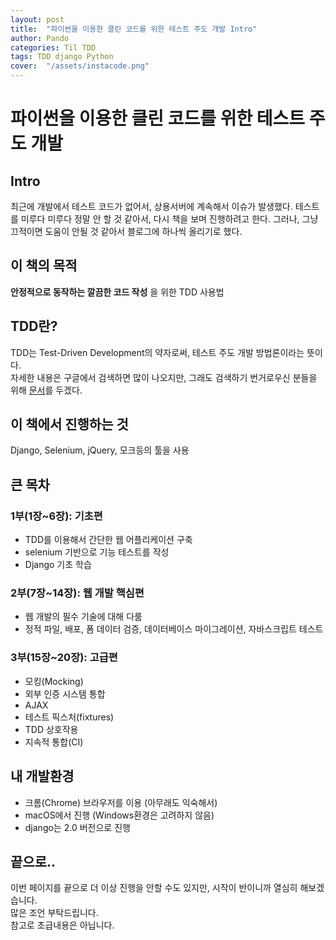 ```yaml
---
layout: post
title:  "파이썬을 이용한 클린 코드를 위한 테스트 주도 개발 Intro"
author: Pando
categories: Til TDD
tags: TDD django Python
cover:  "/assets/instacode.png"
---
```


# 파이썬을 이용한 클린 코드를 위한 테스트 주도 개발

## Intro
최근에 개발에서 테스트 코드가 없어서, 상용서버에 계속해서 이슈가 발생했다. 테스트를 미루다 미루다 정말 안 할 것 같아서, 다시 책을 보며 진행하려고 한다. 그러나, 그냥 끄적이면 도움이 안될 것 같아서 블로그에 하나씩 올리기로 했다.

## 이 책의 목적
__안정적으로 동작하는 깔끔한 코드 작성__ 을 위한 TDD 사용법

## TDD란?
TDD는 Test-Driven Development의 약자로써, 테스트 주도 개발 방법론이라는 뜻이다.  
자세한 내용은 구글에서 검색하면 많이 나오지만, 그래도 검색하기 번거로우신 분들을 위해 [문서](https://ko.wikipedia.org/wiki/%ED%85%8C%EC%8A%A4%ED%8A%B8_%EC%A3%BC%EB%8F%84_%EA%B0%9C%EB%B0%9C)를 두겠다.

## 이 책에서 진행하는 것
Django, Selenium, jQuery, 모크등의 툴을 사용

## 큰 목차

### 1부(1장~6장): 기초편  
- TDD를 이용해서 간단한 웹 어플리케이션 구축
- selenium 기반으로 기능 테스트를 작성
- Django 기초 학습

### 2부(7장~14장): 웹 개발 핵심편
- 웹 개발의 필수 기술에 대해 다룸
- 정적 파일, 배포, 폼 데이터 검증, 데이터베이스 마이그레이션, 자바스크립트 테스트

### 3부(15장~20장): 고급편
- 모킹(Mocking)
- 외부 인증 시스템 통합
- AJAX
- 테스트 픽스처(fixtures)
- TDD 상호작용
- 지속적 통합(CI)

## 내 개발환경
- 크롬(Chrome) 브라우저를 이용 (아무래도 익숙해서)
- macOS에서 진행 (Windows환경은 고려하지 않음)
- django는 2.0 버전으로 진행

## 끝으로..
이번 페이지를 끝으로 더 이상 진행을 안할 수도 있지만, 시작이 반이니까 열심히 해보겠습니다.  
많은 조언 부탁드립니다.  
참고로 초급내용은 아닙니다.  
